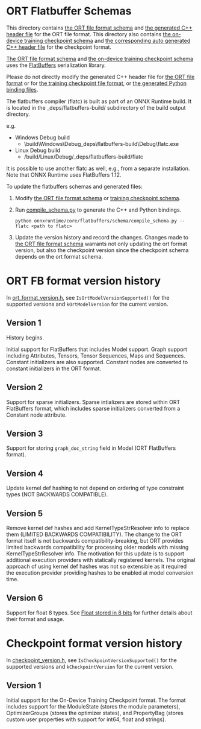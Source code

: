 # ORT Flatbuffer Schemas
This directory contains [the ORT file format schema](ort.fbs) and [the generated C++ header file](ort.fbs.h) for the
ORT file format.
This directory also contains [the on-device training checkpoint schema](ort_training_checkpoint.fbs) and
[the corresponding auto generated C++ header file](ort_training_checkpoint.fbs.h) for the checkpoint format.

[The ORT file format schema](ort.fbs) and [the on-device training checkpoint schema](ort_training_checkpoint.fbs)
uses the [FlatBuffers](https://github.com/google/flatbuffers) serialization library.

Please do not directly modify the generated C++ header file for [the ORT file format]((ort.fbs.h))
or for [the training checkpoint file format](ort_training_checkpoint.fbs.h),
or [the generated Python binding files](../ort_flatbuffers_py).

The flatbuffers compiler (flatc) is built as part of an ONNX Runtime build. It is located in the _deps/flatbuffers-build/
subdirectory of the build output directory.

e.g.
  - Windows Debug build
    - \build\Windows\Debug\_deps\flatbuffers-build\Debug\flatc.exe
  - Linux Debug build
    - /build/Linux/Debug/_deps/flatbuffers-build/flatc

It is possible to use another flatc as well, e.g., from a separate installation. Note that ONNX Runtime uses
FlatBuffers 1.12.

To update the flatbuffers schemas and generated files:
1. Modify [the ORT file format schema](ort.fbs) or [training checkpoint schema](ort_training_checkpoint.fbs).
2. Run [compile_schema.py](./compile_schema.py) to generate the C++ and Python bindings.

    ```
    python onnxruntime/core/flatbuffers/schema/compile_schema.py --flatc <path to flatc>
    ```
3. Update the version history and record the changes. Changes made to [the ORT file format schema](ort.fbs)
warrants not only updating the ort format version, but also the checkpoint version since the checkpoint schema
depends on the ort format schema.


# ORT FB format version history
In [ort_format_version.h](../ort_format_version.h), see `IsOrtModelVersionSupported()` for the supported versions and
`kOrtModelVersion` for the current version.

## Version 1
History begins.

Initial support for FlatBuffers that includes Model support. Graph support including Attributes, Tensors, Tensor
Sequences, Maps and Sequences. Constant initializers are also supported. Constant nodes are converted to constant
initializers in the ORT format.

## Version 2
Support for sparse initializers. Sparse intializers are stored within ORT FlatBuffers format, which includes sparse
initializers converted from a Constant node attribute.

## Version 3
Support for storing `graph_doc_string` field in Model (ORT FlatBuffers format).

## Version 4
Update kernel def hashing to not depend on ordering of type constraint types (NOT BACKWARDS COMPATIBLE).

## Version 5
Remove kernel def hashes and add KernelTypeStrResolver info to replace them (LIMITED BACKWARDS COMPATIBILITY).
The change to the ORT format itself is not backwards compatibility-breaking, but ORT provides limited backwards
compatibility for processing older models with missing KernelTypeStrResolver info.
The motivation for this update is to support additional execution providers with statically registered kernels.
The original approach of using kernel def hashes was not so extensible as it required the execution provider providing
hashes to be enabled at model conversion time.

## Version 6
Support for float 8 types. See [Float stored in 8 bits](https://onnx.ai/onnx/technical/float8.html)
for further details about their format and usage.

# Checkpoint format version history
In [checkpoint_version.h](../checkpoint_version.h), see `IsCheckpointVersionSupported()` for the supported versions and
`kCheckpointVersion` for the current version.

## Version 1
Initial support for the On-Device Training Checkpoint format.
The format includes support for the ModuleState (stores the module parameters), OptimizerGroups
(stores the optimizer states), and PropertyBag (stores custom user properties with support for int64, float and strings).

